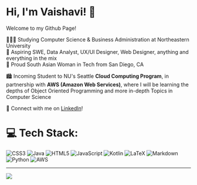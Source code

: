 
# Hi, I'm Vaishavi! 🍵

Welcome to my Github Page!

👩🏾‍💻 Studying Computer Science & Business Administration at Northeastern University </br>
💭 Aspiring SWE, Data Analyst, UX/UI Designer, Web Designer, anything and everything in the mix </br>
📍 Proud South Asian Woman in Tech from San Diego, CA </br>

🏙️ Incoming Student to NU's Seattle **Cloud Computing Program**, in partnership with **AWS (Amazon Web Services)**, where I will be learning the depths of Object Oriented Programming and more in-depth Topics in Computer Science </br>

🔗 Connect with me on [LinkedIn](https://www.linkedin.com/in/vaishavi-jayashankar-718624209/)!

# 💻 Tech Stack:
![CSS3](https://img.shields.io/badge/css3-%231572B6.svg?style=for-the-badge&logo=css3&logoColor=white) ![Java](https://img.shields.io/badge/java-%23ED8B00.svg?style=for-the-badge&logo=openjdk&logoColor=white) ![HTML5](https://img.shields.io/badge/html5-%23E34F26.svg?style=for-the-badge&logo=html5&logoColor=white) ![JavaScript](https://img.shields.io/badge/javascript-%23323330.svg?style=for-the-badge&logo=javascript&logoColor=%23F7DF1E) ![Kotlin](https://img.shields.io/badge/kotlin-%237F52FF.svg?style=for-the-badge&logo=kotlin&logoColor=white) ![LaTeX](https://img.shields.io/badge/latex-%23008080.svg?style=for-the-badge&logo=latex&logoColor=white) ![Markdown](https://img.shields.io/badge/markdown-%23000000.svg?style=for-the-badge&logo=markdown&logoColor=white) ![Python](https://img.shields.io/badge/python-3670A0?style=for-the-badge&logo=python&logoColor=ffdd54) ![AWS](https://img.shields.io/badge/AWS-%23FF9900.svg?style=for-the-badge&logo=amazon-aws&logoColor=white) 

<!-- ## 🏆 GitHub Trophies
![](https://github-profile-trophy.vercel.app/?username=vaishavijay&theme=monokai&no-frame=true&no-bg=true&margin-w=4)

### ✍️ Random Dev Quote
![](https://quotes-github-readme.vercel.app/api?type=horizontal&theme=radical)  -->

---
[![](https://visitcount.itsvg.in/api?id=vaishavijay&icon=2&color=0)](https://visitcount.itsvg.in)

<!-- Proudly created with GPRM ( https://gprm.itsvg.in ) -->
